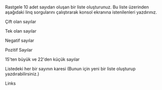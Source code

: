 Rastgele 10 adet sayıdan oluşan bir liste oluşturunuz. Bu liste üzerinden aşağıdaki linq sorgularını çalıştırarak konsol ekranına istenilenleri yazdırınız.

Çift olan sayılar

Tek olan sayılar

Negatif sayılar

Pozitif Sayılar

15'ten büyük ve 22'den küçük sayılar

Listedeki her bir sayının karesi (Bunun için yeni bir liste oluşturup yazdırabilirsiniz.)

Links
